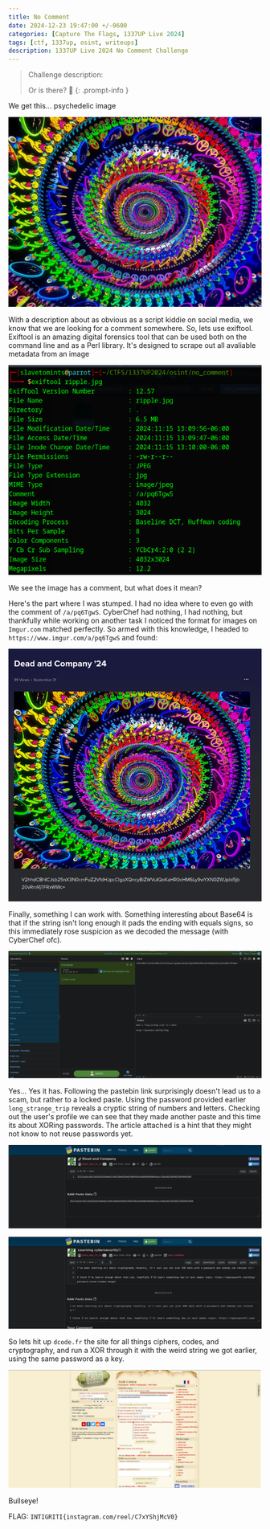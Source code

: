 ```yaml
---
title: No Comment
date: 2024-12-23 19:47:00 +/-0600
categories: [Capture The Flags, 1337UP Live 2024]
tags: [ctf, 1337up, osint, writeups]
description: 1337UP Live 2024 No Comment Challenge
---
```


>Challenge description:
>
> Or is there? 🤔
{: .prompt-info }

We get this... psychedelic image

![ripple.jpg](/assets/img/1337up-2024/no-comment/ripple.jpg)

With a description about as obvious as a script kiddie on social media, we know that we are looking for a comment somewhere. So, lets use exiftool. Exiftool is an amazing digital forensics tool that can be used both on the command line and as a Perl library. It's designed to scrape out all avaliable metadata from an image

![exiftool results](/assets/img/1337up-2024/no-comment/image1.png)

We see the image has a comment, but what does it mean? 

Here's the part where I was stumped. I had no idea where to even go with the comment of `/a/pq6TgwS`. CyberChef had nothing, I had nothing, but thankfully while working on another task I noticed the format for images on `Imgur.com` matched perfectly. So armed with this knowledge, I headed to `https://www.imgur.com/a/pq6TgwS` and found:

![imgur results](/assets/img/1337up-2024/no-comment/image2.png)

Finally, something I can work with. Something interesting about Base64 is that if the string isn't long enough it pads the ending with equals signs, so this immediately rose suspicion as we decoded the message (with CyberChef ofc).

![decoded message](/assets/img/1337up-2024/no-comment/image3.png)

Yes... Yes it has. Following the pastebin link surprisingly doesn't lead us to a scam, but rather to a locked paste. Using the password provided earlier `long_strange_trip` reveals a cryptic string of numbers and letters. Checking out the user's profile we can see that they made another paste and this time its about XORing passwords. The article attached is a hint that they might not know to not reuse passwords yet.

![first paste](/assets/img/1337up-2024/no-comment/image4.png)

![second paste](/assets/img/1337up-2024/no-comment/image5.png)

So lets hit up `dcode.fr` the site for all things ciphers, codes, and cryptography, and run a XOR through it with the weird string we got earlier, using the same password as a key. 

![decoded](/assets/img/1337up-2024/no-comment/image6.png)

Bullseye!

FLAG: `INTIGRITI{instagram.com/reel/C7xYShjMcV0}`
